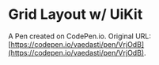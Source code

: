 # Grid Layout w/ UiKit

A Pen created on CodePen.io. Original URL: [https://codepen.io/vaedasti/pen/VrjOdB](https://codepen.io/vaedasti/pen/VrjOdB).

